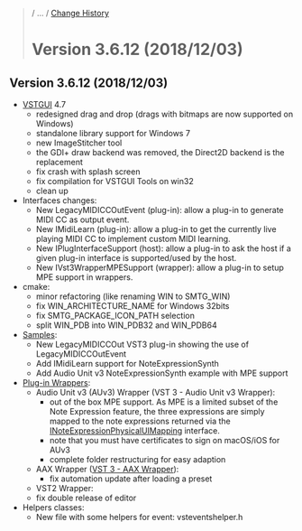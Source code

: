 >/ ... / [Change History](../Index.md)
>
># Version 3.6.12 (2018/12/03)

## Version 3.6.12 (2018/12/03)

- [VSTGUI](/pages/What+is+the+VST+3+SDK/VSTGUI.md) 4.7
    - redesigned drag and drop (drags with bitmaps are now supported on Windows)
    - standalone library support for Windows 7
    - new ImageStitcher tool
    - the GDI+ draw backend was removed, the Direct2D backend is the replacement
    - fix crash with splash screen
    - fix compilation for VSTGUI Tools on win32
    - clean up
- Interfaces changes:
    - New LegacyMIDICCOutEvent (plug-in): allow a plug-in to generate MIDI CC as output event.
    - New IMidiLearn (plug-in): allow a plug-in to get the currently live playing MIDI CC to implement custom MIDI learning.
    - New IPlugInterfaceSupport (host): allow a plug-in to ask the host if a given plug-in interface is supported/used by the host. 
    - New IVst3WrapperMPESupport (wrapper): allow a plug-in to setup MPE support in wrappers.
- cmake:
    - minor refactoring (like renaming WIN to SMTG_WIN)
    - fix WIN_ARCHITECTURE_NAME for Windows 32bits
    - fix SMTG_PACKAGE_ICON_PATH selection
    - split WIN_PDB into WIN_PDB32 and WIN_PDB64
- [Samples](/pages/What+is+the+VST+3+SDK/Plug-in+Examples.md):
    - New LegacyMIDICCOut VST3 plug-in showing the use of LegacyMIDICCOutEvent
    - Add IMidiLearn support for NoteExpressionSynth
    - Add Audio Unit v3 NoteExpressionSynth example with MPE support
- [Plug-in Wrappers](/pages/What+is+the+VST+3+SDK/Wrappers/Index.md):
    - Audio Unit v3 (AUv3) Wrapper (VST 3 - Audio Unit v3 Wrapper):
        - out of the box MPE support. As MPE is a limited subset of the Note Expression feature, the three expressions are simply mapped to the note expressions returned via the [INoteExpressionPhysicalUIMapping](../Change+History/3.6.11/INoteExpressionPhysicalUIMapping.md) interface.
        - note that you must have certificates to sign on macOS/iOS for AUv3
        - complete folder restructuring for easy adaption
    - AAX Wrapper ([VST 3 - AAX Wrapper](/pages/What+is+the+VST+3+SDK/Wrappers/AAX+Wrapper.md)):
        - fix automation update after loading a preset
    - VST2 Wrapper:
    - fix double release of editor
- Helpers classes:
    - New file with some helpers for event: vsteventshelper.h